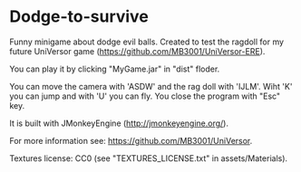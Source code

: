 # Dodge-to-survive
Funny minigame about dodge evil balls. Created to test the ragdoll for my future UniVersor game (https://github.com/MB3001/UniVersor-ERE).

You can play it by clicking "MyGame.jar" in "dist" floder.

You can move the camera with 'ASDW' and the rag doll with 'IJLM'. Wiht 'K' you can jump and with 'U' you can fly. You close the program with "Esc" key. 

It is built with JMonkeyEngine (http://jmonkeyengine.org/).

For more information see: https://github.com/MB3001/UniVersor.
 
Textures license: CC0 (see "TEXTURES_LICENSE.txt" in assets/Materials).
